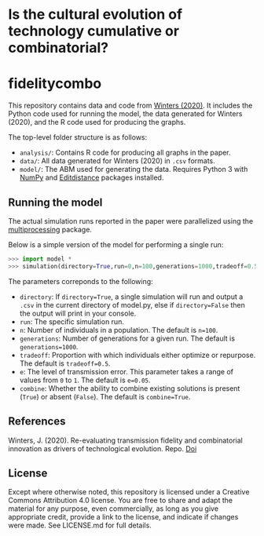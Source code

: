 # Is the cultural evolution of technology cumulative or combinatorial?

# fidelitycombo
This repository contains data and code from [Winters (2020)](https://repo). It includes the Python code used for running the model, the data generated for Winters (2020), and the R code used for producing the graphs.

The top-level folder structure is as follows:

* `analysis/`: Contains R code for producing all graphs in the paper.
* `data/`:  All data generated for Winters (2020) in `.csv` formats.
* `model/`: The ABM used for generating the data. Requires Python 3 with [NumPy](https://numpy.org/) and [Editdistance](https://github.com/aflc/editdistance) packages installed.

## Running the model
The actual simulation runs reported in the paper were parallelized using the [multiprocessing](https://docs.python.org/3/library/multiprocessing.html) package.

Below is a simple version of the model for performing a single run:
```python
>>> import model *
>>> simulation(directory=True,run=0,n=100,generations=1000,tradeoff=0.5,e=0.05,combine=True)
```
The parameters correponds to the following:
* `directory`: If `directory=True`, a single simulation will run and output a `.csv` in the current directory of model.py, else if `directory=False` then the output will print in your console.
* `run`: The specific simulation run.
* `n`: Number of individuals in a population. The default is `n=100`.
* `generations`: Number of generations for a given run. The default is `generations=1000`.
* `tradeoff`: Proportion with which individuals either optimize or repurpose. The default is `tradeoff=0.5`.  
* `e`: The level of transmission error. This parameter takes a range of values from `0` to `1`. The default is `e=0.05`.
* `combine`: Whether the ability to combine existing solutions is present (`True`) or absent (`False`). The default is `combine=True`.

## References
Winters, J. (2020). Re-evaluating transmission fidelity and combinatorial innovation as drivers of technological evolution. Repo. [Doi]()

License
-------

Except where otherwise noted, this repository is licensed under a Creative Commons Attribution 4.0 license. You are free to share and adapt the material for any purpose, even commercially, as long as you give appropriate credit, provide a link to the license, and indicate if changes were made. See LICENSE.md for full details.


